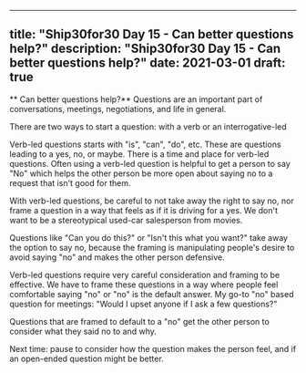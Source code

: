 
---
title: "Ship30for30 Day 15 - Can better questions help?"
description: "Ship30for30 Day 15 - Can better questions help?"
date: 2021-03-01
draft: true
---

** Can better questions help?**
Questions are an important part of conversations, meetings, negotiations, and life in general.

There are two ways to start a question: with a verb or an interrogative-led

Verb-led questions starts with "is", "can", "do", etc. These are questions leading to a yes, no, or maybe. There is a time and place for verb-led questions. Often using a verb-led question is helpful to get a person to say "No" which helps the other person be more open about saying no to a request that isn't good for them.   

With verb-led questions, be careful to not take away the right to say no, nor frame a question in a way that feels as if it is driving for a yes. We don't want to be a stereotypical used-car salesperson from movies.  

Questions like "Can you do this?" or "Isn't this what you want?" take away the option to say no, because the framing is manipulating people's desire to avoid saying "no" and makes the other person defensive.   

Verb-led questions require very careful consideration and framing to be effective. We have to frame these questions in a way where people feel comfortable saying "no" or "no" is the default answer. My go-to "no" based question for meetings: "Would I upset anyone if I ask a few questions?"  

Questions that are framed to default to a "no" get the other person to consider what they said no to and why.  

Next time: pause to consider how the question makes the person feel, and if an open-ended question might be better.  


